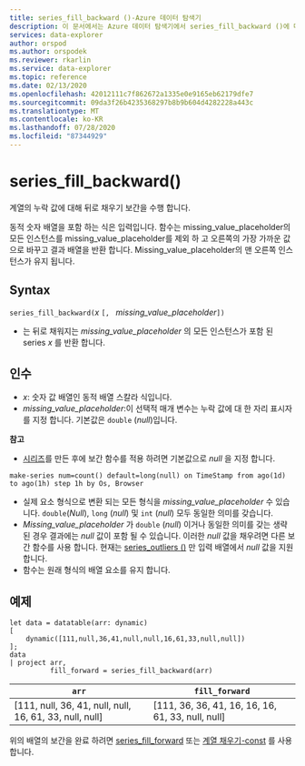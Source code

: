 ```yaml
---
title: series_fill_backward ()-Azure 데이터 탐색기
description: 이 문서에서는 Azure 데이터 탐색기에서 series_fill_backward ()에 대해 설명 합니다.
services: data-explorer
author: orspod
ms.author: orspodek
ms.reviewer: rkarlin
ms.service: data-explorer
ms.topic: reference
ms.date: 02/13/2020
ms.openlocfilehash: 42012111c7f862672a1335e0e9165eb62179dfe7
ms.sourcegitcommit: 09da3f26b4235368297b8b9b604d4282228a443c
ms.translationtype: MT
ms.contentlocale: ko-KR
ms.lasthandoff: 07/28/2020
ms.locfileid: "87344929"
---
```

# <a name="series_fill_backward"></a>series_fill_backward()

계열의 누락 값에 대해 뒤로 채우기 보간을 수행 합니다.

동적 숫자 배열을 포함 하는 식은 입력입니다. 함수는 missing_value_placeholder의 모든 인스턴스를 missing_value_placeholder를 제외 하 고 오른쪽의 가장 가까운 값으로 바꾸고 결과 배열을 반환 합니다. Missing_value_placeholder의 맨 오른쪽 인스턴스가 유지 됩니다.

## <a name="syntax"></a>Syntax

`series_fill_backward(`*x* `[, ` *missing_value_placeholder*`])`
* 는 뒤로 채워지는 *missing_value_placeholder* 의 모든 인스턴스가 포함 된 series *x* 를 반환 합니다.

## <a name="arguments"></a>인수

* *x*: 숫자 값 배열인 동적 배열 스칼라 식입니다.
* *missing_value_placeholder*:이 선택적 매개 변수는 누락 값에 대 한 자리 표시자를 지정 합니다. 기본값은 `double` (*null*)입니다.

**참고**

* [시리즈](make-seriesoperator.md)를 만든 후에 보간 함수를 적용 하려면 기본값으로 *null* 을 지정 합니다. 

```kusto
make-series num=count() default=long(null) on TimeStamp from ago(1d) to ago(1h) step 1h by Os, Browser
```

* 실제 요소 형식으로 변환 되는 모든 형식을 *missing_value_placeholder* 수 있습니다. `double`(*Null*), `long` (*null*) 및 `int` (*null*) 모두 동일한 의미를 갖습니다.
* *Missing_value_placeholder* 가 `double` (*null*) 이거나 동일한 의미를 갖는 생략 된 경우 결과에는 *null* 값이 포함 될 수 있습니다. 이러한 *null* 값을 채우려면 다른 보간 함수를 사용 합니다. 현재는 [series_outliers ()](series-outliersfunction.md) 만 입력 배열에서 *null* 값을 지원 합니다.
* 함수는 원래 형식의 배열 요소를 유지 합니다.

## <a name="example"></a>예제

<!-- csl: https://help.kusto.windows.net:443/Samples -->
```kusto
let data = datatable(arr: dynamic)
[
    dynamic([111,null,36,41,null,null,16,61,33,null,null])   
];
data 
| project arr, 
          fill_forward = series_fill_backward(arr)

```

|`arr`|`fill_forward`|
|---|---|
|[111, null, 36, 41, null, null, 16, 61, 33, null, null]|[111, 36, 36, 41, 16, 16, 16, 61, 33, null, null]|

  
위의 배열의 보간을 완료 하려면 [series_fill_forward](series-fill-forwardfunction.md) 또는 [계열 채우기-const](series-fill-constfunction.md) 를 사용 합니다.
